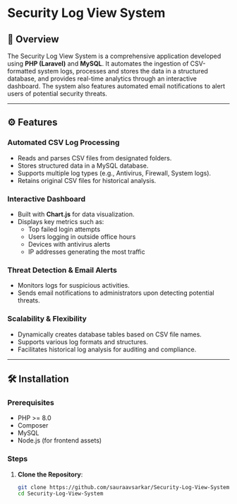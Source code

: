 # Security Log View System

<!-- Replace with your logo or relevant image -->

## 📌 Overview

The Security Log View System is a comprehensive application developed using **PHP (Laravel)** and **MySQL**. It automates the ingestion of CSV-formatted system logs, processes and stores the data in a structured database, and provides real-time analytics through an interactive dashboard. The system also features automated email notifications to alert users of potential security threats.

---

## ⚙️ Features

### Automated CSV Log Processing
- Reads and parses CSV files from designated folders.  
- Stores structured data in a MySQL database.  
- Supports multiple log types (e.g., Antivirus, Firewall, System logs).  
- Retains original CSV files for historical analysis.  

### Interactive Dashboard
- Built with **Chart.js** for data visualization.  
- Displays key metrics such as:  
  - Top failed login attempts  
  - Users logging in outside office hours  
  - Devices with antivirus alerts  
  - IP addresses generating the most traffic  

### Threat Detection & Email Alerts
- Monitors logs for suspicious activities.  
- Sends email notifications to administrators upon detecting potential threats.  

### Scalability & Flexibility
- Dynamically creates database tables based on CSV file names.  
- Supports various log formats and structures.  
- Facilitates historical log analysis for auditing and compliance.  

---

## 🛠️ Installation

### Prerequisites
- PHP >= 8.0  
- Composer  
- MySQL  
- Node.js (for frontend assets)  

### Steps
1. **Clone the Repository**:
   ```bash
   git clone https://github.com/sauraavsarkar/Security-Log-View-System.git
   cd Security-Log-View-System
